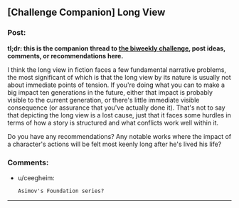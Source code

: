 ## [Challenge Companion] Long View

### Post:

**tl;dr: this is the companion thread to [the biweekly challenge](https://www.reddit.com/r/rational/comments/8gx1th/biweekly_challenge_long_view/), post ideas, comments, or recommendations here.**

I think the long view in fiction faces a few fundamental narrative problems, the most significant of which is that the long view by its nature is usually not about immediate points of tension. If you're doing what you can to make a big impact ten generations in the future, either that impact is probably visible to the current generation, or there's little immediate visible consequence (or assurance that you've actually done it). That's not to say that depicting the long view is a lost cause, just that it faces some hurdles in terms of how a story is structured and what conflicts work well within it.

Do you have any recommendations? Any notable works where the impact of a character's actions will be felt most keenly long after he's lived his life?

### Comments:

- u/ceegheim:
  ```
  Asimov's Foundation series?
  ```

---

